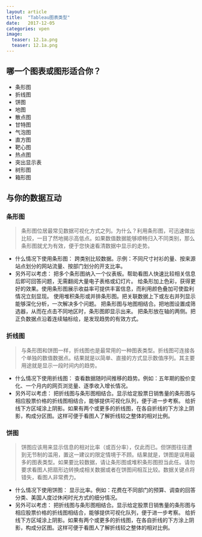```yaml
---
layout: article
title:  "Tableau图表类型"
date:   2017-12-05 
categories: vpen
image:
  teaser: 12.1a.png
  teaser: 12.1a.png
---
```


## 哪一个图表或图形适合你？

- 条形图
- 折线图
- 饼图
- 地图
- 散点图
- 甘特图
- 气泡图
- 直方图
- 靶心图
- 热点图
- 突出显示表
- 树形图
- 箱形图

## 与你的数据互动

### 条形图
> 条形图位居最常见数据可视化方式之列。为什么？利用条形图，可迅速做出比较，一目了然地揭示高低点。如果数值数据能够顺畅归入不同类别，那么条形图就尤为有效，便于您快速看清数据中显示的走势。

- 什么情况下使用条形图：
跨类别比较数据。示例：不同尺寸衬衫的量、按来源站点划分的网站流量、按部门划分的开支比率。
- 另外可以考虑：
把多个条形图纳入一个仪表板。帮助看图人快速比较相关信息后即可回答问题，无需翻阅大量电子表格或幻灯片。
给条形加上色彩，获得更好的效果。使用条形图展示收益率可提供丰富信息，而利用颜色叠加可使盈利情况立刻显现。
使用堆积条形或并排条形图。把关联数据上下或左右并列显示能够深化分析，一次解决多个问题。
把条形图与地图相结合。把地图设置成筛选器，从而在点击不同地区时，条形图即显示出来。
把条形放在轴的两侧。把正负数据点沿着连续轴标绘，是发现趋势的有效方式。

### 折线图
> 与条形图和饼图一样，折线图也是最常用的一种图表类型。折线图可连接各个单独的数值数据点。结果就是以简单、直接的方式显示数值序列。其主要用途就是显示一段时间内的趋势。

- 什么情况下使用折线图：
查看数据随时间推移的趋势。例如：五年期的股价变化、一个月内的网页浏览量、逐季收入增长情况。
- 另外可以考虑：
把折线图与条形图相结合。显示给定股票日销售量的条形图与相应股票价格的折线图相结合，能够提供可视化队列，便于进一步考察。
给折线下方区域涂上阴影。如果有两个或更多的折线图，在各自折线的下方涂上阴影，构成分区图。这样可便于看图人了解折线较之整体的相对比例。

### 饼图
> 饼图应该用来显示信息的相对比率（或百分率），仅此而已。但饼图往往遭到无节制的滥用，置这一建议的限定情境于不顾。结果就是，饼图是误用最多的图表类型。如果要比较数据，请让条形图或堆积条形图担当此任。请勿要求看图人把扇形边转换成相关数据或者在饼图间相互比较。数据关键点将错失，看图人非常费力。

- 什么情况下使用饼图：
显示比率。例如：花费在不同部门的预算、调查的回答分类、美国人度过休闲时光方式的细分情况。
- 另外可以考虑：
把折线图与条形图相结合。显示给定股票日销售量的条形图与相应股票价格的折线图相结合，能够提供可视化队列，便于进一步考察。
给折线下方区域涂上阴影。如果有两个或更多的折线图，在各自折线的下方涂上阴影，构成分区图。这样可便于看图人了解折线较之整体的相对比例。

